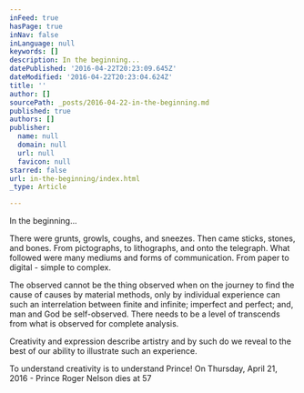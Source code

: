 ```yaml
---
inFeed: true
hasPage: true
inNav: false
inLanguage: null
keywords: []
description: In the beginning...
datePublished: '2016-04-22T20:23:09.645Z'
dateModified: '2016-04-22T20:23:04.624Z'
title: ''
author: []
sourcePath: _posts/2016-04-22-in-the-beginning.md
published: true
authors: []
publisher:
  name: null
  domain: null
  url: null
  favicon: null
starred: false
url: in-the-beginning/index.html
_type: Article

---
```

In the beginning...

There were grunts, growls, coughs, and sneezes. Then came sticks, stones, and bones. From pictographs, to lithographs, and onto the telegraph. What followed were many mediums and forms of communication. From paper to digital - simple to complex.

The observed cannot be the thing observed when on the journey to find the cause of causes by material methods, only by individual experience can such an interrelation between finite and infinite; imperfect and perfect; and, man and God be self-observed. There needs to be a level of transcends from what is observed for complete analysis.

Creativity and expression describe artistry and by such do we reveal to the best of our ability to illustrate such an experience.

To understand creativity is to understand Prince! On Thursday, April 21, 2016 - Prince Roger Nelson dies at 57